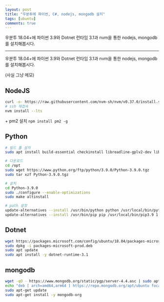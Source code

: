 ```yaml
---
layout: post
title: "우분투에 파이썬, C#, nodejs, mongodb 설치"
tags: [ubuntu]
comments: true
---
```


우분투 18.04+에 파이썬 3.9와 Dotnet 런타임 3.1과 nvm을 통한 nodejs, mongodb를 설치해봅시다.

---
우분투 18.04+에 파이썬 3.9와 Dotnet 런타임 3.1과 nvm을 통한 nodejs, mongodb를 설치해봅시다.

(사실 그냥 메모)

## NodeJS
```bash
curl -o- https://raw.githubusercontent.com/nvm-sh/nvm/v0.37.0/install.sh | bash
# ssh 재접속
nvm install --lts
```
\+ pm2 설치 `npm install pm2 -g`

## Python
```bash
# 빌드 툴 설치
sudo apt install build-essential checkinstall libreadline-gplv2-dev libncursesw5-dev libssl-dev libsqlite3-dev tk-dev libgdbm-dev libc6-dev libbz2-dev libffi-dev zlib1g-dev -y

# 다운로드
cd /opt
sudo wget https://www.python.org/ftp/python/3.9.0/Python-3.9.0.tgz
sudo tar xzf Python-3.9.0.tgz

# 설치
cd Python-3.9.0
sudo ./configure --enable-optimizations
sudo make altinstall

# path 설정
update-alternatives --install /usr/bin/python python /usr/local/bin/python3.9 1
update-alternatives --install /usr/bin/pip pip /usr/local/bin/pip3.9 1
```

## Dotnet
```bash
wget https://packages.microsoft.com/config/ubuntu/18.04/packages-microsoft-prod.deb -O packages-microsoft-prod.deb
sudo dpkg -i packages-microsoft-prod.deb
sudo apt update
sudo apt install -y dotnet-runtime-3.1
```

## mongodb
```bash
wget -qO - https://www.mongodb.org/static/pgp/server-4.4.asc | sudo apt-key add -
echo "deb [ arch=amd64,arm64 ] https://repo.mongodb.org/apt/ubuntu focal/mongodb-org/4.4 multiverse" | sudo tee /etc/apt/sources.list.d/mongodb-org-4.4.list
sudo apt-get update
sudo apt-get install -y mongodb-org
```
